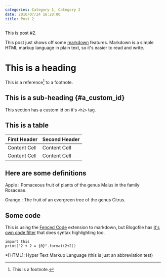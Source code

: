 ```yaml
---
categories: Category 1, Category 2
date: 2010/07/24 16:20:00
title: Post 2
---
```

This is post #2.

This post just shows off some [markdown][] features. Markdown is a simple HTML markup language in plain text, so it's easier to read and write.

# This is a heading

This is a reference[^1] to a footnote.

## This is a sub-heading  {#a_custom_id}

This section has a custom id on it's ``<h2>`` tag.

## This is a table

First Header  | Second Header
------------- | -------------
Content Cell  | Content Cell
Content Cell  | Content Cell

## Here are some definitions

Apple
:   Pomaceous fruit of plants of the genus Malus in 
    the family Rosaceae.

Orange
:   The fruit of an evergreen tree of the genus Citrus.

## Some code

This is using the [Fenced Code](http://www.freewisdom.org/projects/python-markdown/Fenced_Code_Blocks) extension to markdown, but Blogofile has [it's own code filter](/blog/2009/08/29/syntax-highlight-test/) that does syntax highlighting too.

~~~~{.python}
import this
print("2 + 2 = {0}".format(2+2))
~~~~

[markdown]: http://www.freewisdom.org/projects/python-markdown/ "Markdown in Python"

[^1]: This is a footnote.

*[HTML]: Hyper Text Markup Language (this is just an abbreviation test)

